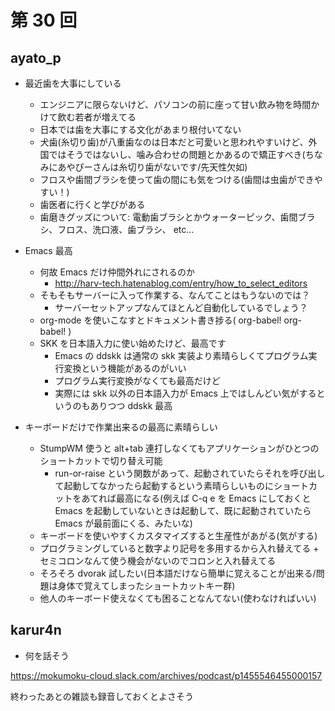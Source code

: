 # 第 30 回

## ayato_p

* 最近歯を大事にしている
  * エンジニアに限らないけど、パソコンの前に座って甘い飲み物を時間かけて飲む若者が増えてる
  * 日本では歯を大事にする文化があまり根付いてない
  * 犬歯(糸切り歯)が八重歯なのは日本だと可愛いと思われやすいけど、外国ではそうではないし、噛み合わせの問題とかあるので矯正すべき(ちなみにあやぴーさんは糸切り歯がないです/先天性欠如)
  * フロスや歯間ブラシを使って歯の間にも気をつける(歯間は虫歯ができやすい！)
  * 歯医者に行くと学びがある
  * 歯磨きグッズについて: 電動歯ブラシとかウォーターピック、歯間ブラシ、フロス、洗口液、歯ブラシ、 etc…

* Emacs 最高
  * 何故 Emacs だけ仲間外れにされるのか
    * http://harv-tech.hatenablog.com/entry/how_to_select_editors
  * そもそもサーバーに入って作業する、なんてことはもうないのでは？
    * サーバーセットアップなんてほとんど自動化しているでしょう？
  * org-mode を使いこなすとドキュメント書き捗る( org-babel! org-babel! )
  * SKK を日本語入力に使い始めたけど、最高です
    * Emacs の ddskk は通常の skk 実装より素晴らしくてプログラム実行変換という機能があるのがいい
    * プログラム実行変換がなくても最高だけど
    * 実際には skk 以外の日本語入力が Emacs 上ではしんどい気がするというのもありつつ ddskk 最高

* キーボードだけで作業出来るの最高に素晴らしい
  * StumpWM 使うと alt+tab 連打しなくてもアプリケーションがひとつのショートカットで切り替え可能
    * run-or-raise という関数があって、起動されていたらそれを呼び出して起動してなかったら起動するという素晴らしいものにショートカットをあてれば最高になる(例えば C-q e を Emacs にしておくと Emacs を起動していないときは起動して、既に起動されていたら Emacs が最前面にくる、みたいな)
  * キーボードを使いやすくカスタマイズすると生産性があがる(気がする)
  * プログラミングしていると数字より記号を多用するから入れ替えてる + セミコロンなんて使う機会がないのでコロンと入れ替えてる
  * そろそろ dvorak 試したい(日本語だけなら簡単に覚えることが出来る/問題は身体で覚えてしまったショートカットキー群)
  * 他人のキーボード使えなくても困ることなんてない(使わなければいい)

## karur4n

- 何を話そう

https://mokumoku-cloud.slack.com/archives/podcast/p1455546455000157

終わったあとの雑談も録音しておくとよさそう
